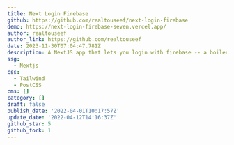 ```yaml
---
title: Next Login Firebase
github: https://github.com/realtouseef/next-login-firebase
demo: https://next-login-firebase-seven.vercel.app/
author: realtouseef
author_link: https://github.com/realtouseef
date: 2023-11-30T07:04:47.781Z
description: A NextJS app that lets you login with firebase -- a boilerplate app
ssg:
  - Nextjs
css:
  - Tailwind
  - PostCSS
cms: []
category: []
draft: false
publish_date: '2022-04-01T10:17:57Z'
update_date: '2022-04-12T14:16:37Z'
github_star: 5
github_fork: 1
---
```

